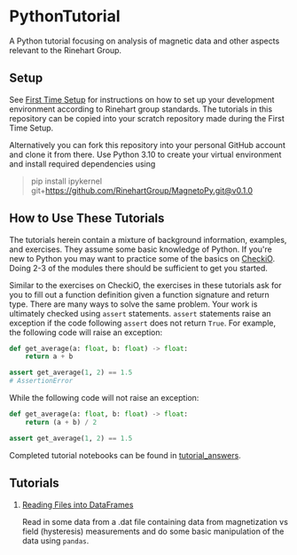 # PythonTutorial
A Python tutorial focusing on analysis of magnetic data and other aspects relevant to the Rinehart Group.

## Setup

See [First Time Setup](docs/first_time_setup.md) for instructions on how to set up your development environment according to Rinehart group standards. The tutorials in this repository can be copied into your scratch repository made during the First Time Setup.

Alternatively you can fork this repository into your personal GitHub account and clone it from there. Use Python 3.10 to create your virtual environment and install required dependencies using

> pip install ipykernel git+https://github.com/RinehartGroup/MagnetoPy.git@v0.1.0

## How to Use These Tutorials

The tutorials herein contain a mixture of background information, examples, and exercises. They assume some basic knowledge of Python. If you're new to Python you may want to practice some of the basics on [CheckiO](https://py.checkio.org/). Doing 2-3 of the modules there should be sufficient to get you started.

Similar to the exercises on CheckiO, the exercises in these tutorials ask for you to fill out a function definition given a function signature and return type. There are many ways to solve the same problem. Your work is ultimately checked using `assert` statements. `assert` statements raise an exception if the code following `assert` does not return `True`. For example, the following code will raise an exception:

```python
def get_average(a: float, b: float) -> float:
    return a + b

assert get_average(1, 2) == 1.5
# AssertionError
```

While the following code will not raise an exception:

```python
def get_average(a: float, b: float) -> float:
    return (a + b) / 2

assert get_average(1, 2) == 1.5
```

Completed tutorial notebooks can be found in [tutorial_answers](tutorial_answers).

## Tutorials

1. [Reading Files into DataFrames](tutorial/01_reading_files.ipynb)

   Read in some data from a .dat file containing data from magnetization vs field (hysteresis) measurements and do some basic manipulation of the data using `pandas`.